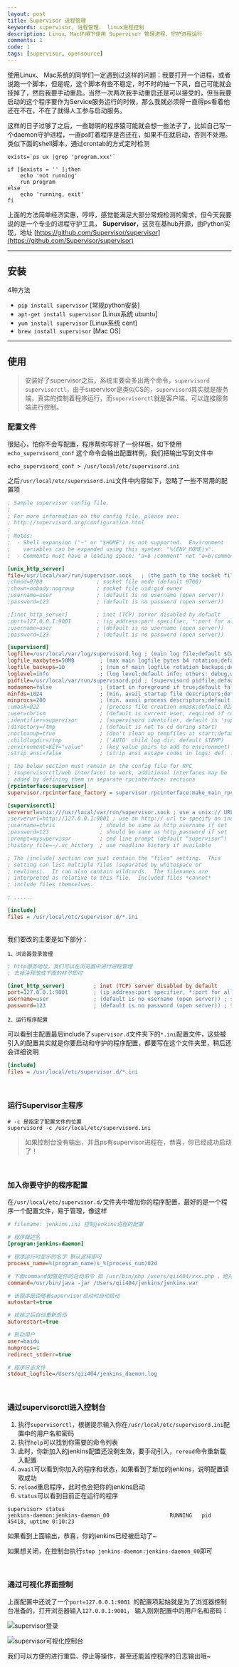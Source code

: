 ```yaml
---
layout: post
title: Supervisor 进程管理
keywords: supervisor, 进程管理， linux进程控制
description: Linux、Mac环境下使用 Supervisor 管理进程，守护进程运行
comments: 1
code: 1
tags: [supervisor, opensource]
---
```


使用Linux、 Mac系统的同学们一定遇到过这样的问题：我要打开一个进程，或者说跑一个脚本，但是呢，这个脚本有些不稳定，时不时的抽一下风，自己可能就会挂掉了，然后我要手动重启。当然一次两次我手动重启还是可以接受的，但当我要启动的这个程序要作为Service服务运行的时候，那么我就必须得一直得ps看着他还在不在，不在了就得人工参与启动服务。

这样的日子过够了之后，一些聪明的程序猿可能就会想一些法子了，比如自己写一个daemon守护进程，一直ps盯着程序是否还在，如果不在就启动，否则不处理。类似下面的shell脚本，通过crontab的方式定时检测

```shell
exists=`ps ux |grep 'program.xxx'`

if [$exists = '' ];then
    echo 'not running'
    run program
else
    echo 'running, exit'
fi
```

上面的方法简单经济实惠，哼哼，感觉能满足大部分常规检测的需求，但今天我要说的是一个专业的进程守护工具， **Supervisor**，这货在基hub开源，由Python实现，地址 [https://github.com/Supervisor/supervisor](https://github.com/Supervisor/supervisor)

------

## 安装
4种方法

-   `pip install supervisor`  [常规python安装]
-   `apt-get install supervisor` [Linux系统 ubuntu]
-   `yum install supervisor` [Linux系统 cent]
-   `brew install supervisor` [Mac OS]

-----

## 使用
> 安装好了supervisor之后，系统主要会多出两个命令，`supervisord` `supervisorctl`，由于supervisor是类似CS的，`supervisord`其实就是服务端，真实的控制着程序运行，而`supervisorctl`就是客户端，可以连接服务端进行控制。


### 配置文件
很贴心，怕你不会写配置，程序帮你写好了一份样板，如下使用
`echo_supervisord_conf` 这个命令会输出配置样例，我们把输出写到文件中

```shell
echo_supervisord_conf > /usr/local/etc/supervisord.ini
```

之后`/usr/local/etc/supervisord.ini`文件中内容如下，忽略了一些不常用的配置项

```ini
; Sample supervisor config file.
;
; For more information on the config file, please see:
; http://supervisord.org/configuration.html
;
; Notes:
;  - Shell expansion ("~" or "$HOME") is not supported.  Environment
;    variables can be expanded using this syntax: "%(ENV_HOME)s".
;  - Comments must have a leading space: "a=b ;comment" not "a=b;comment".

[unix_http_server]
file=/usr/local/var/run/supervisor.sock   ; (the path to the socket file)
;chmod=0700                 ; socket file mode (default 0700)
;chown=nobody:nogroup       ; socket file uid:gid owner
;username=user              ; (default is no username (open server))
;password=123               ; (default is no password (open server))

;[inet_http_server]         ; inet (TCP) server disabled by default
;port=127.0.0.1:9001        ; (ip_address:port specifier, *:port for all iface)
;username=user              ; (default is no username (open server))
;password=123               ; (default is no password (open server))

[supervisord]
logfile=/usr/local/var/log/supervisord.log ; (main log file;default $CWD/supervisord.log)
logfile_maxbytes=50MB        ; (max main logfile bytes b4 rotation;default 50MB)
logfile_backups=10           ; (num of main logfile rotation backups;default 10)
loglevel=info                ; (log level;default info; others: debug,warn,trace)
pidfile=/usr/local/var/run/supervisord.pid ; (supervisord pidfile;default supervisord.pid)
nodaemon=false               ; (start in foreground if true;default false)
minfds=1024                  ; (min. avail startup file descriptors;default 1024)
minprocs=200                 ; (min. avail process descriptors;default 200)
;umask=022                   ; (process file creation umask;default 022)
;user=chrism                 ; (default is current user, required if root)
;identifier=supervisor       ; (supervisord identifier, default is 'supervisor')
;directory=/tmp              ; (default is not to cd during start)
;nocleanup=true              ; (don't clean up tempfiles at start;default false)
;childlogdir=/tmp            ; ('AUTO' child log dir, default $TEMP)
;environment=KEY="value"     ; (key value pairs to add to environment)
;strip_ansi=false            ; (strip ansi escape codes in logs; def. false)

; the below section must remain in the config file for RPC
; (supervisorctl/web interface) to work, additional interfaces may be
; added by defining them in separate rpcinterface: sections
[rpcinterface:supervisor]
supervisor.rpcinterface_factory = supervisor.rpcinterface:make_main_rpcinterface

[supervisorctl]
serverurl=unix:///usr/local/var/run/supervisor.sock ; use a unix:// URL  for a unix socket
;serverurl=http://127.0.0.1:9001 ; use an http:// url to specify an inet socket
;username=chris              ; should be same as http_username if set
;password=123                ; should be same as http_password if set
;prompt=mysupervisor         ; cmd line prompt (default "supervisor")
;history_file=~/.sc_history  ; use readline history if available

; The [include] section can just contain the "files" setting.  This
; setting can list multiple files (separated by whitespace or
; newlines).  It can also contain wildcards.  The filenames are
; interpreted as relative to this file.  Included files *cannot*
; include files themselves.

; ......

[include]
files = /usr/local/etc/supervisor.d/*.ini
```
<br>
我们要改的主要是如下部分：

`1、浏览器登录管理`

```ini
; http服务地址，我们可以在浏览器中进行进程管理
; 去掉注释改成下面的样子即可

[inet_http_server]         ; inet (TCP) server disabled by default
port=127.0.0.1:9001        ; (ip_address:port specifier, *:port for all iface) ; 服务器监听地址
username=user              ; (default is no username (open server)) ; 认证登录时的用户名
password=123               ; (default is no password (open server)) ; 认证登录时的密码
```

`2、运行程序配置`

可以看到主配置最后include了`supervisor.d`文件夹下的`*.ini`配置文件，这些被引入的配置其实就是你要启动和守护的程序配置，都要写在这个文件夹里，稍后还会详细说明

```ini
[include]
files = /usr/local/etc/supervisor.d/*.ini
```
<br>

### 运行Supervisor主程序

```shell
# -c 是指定了配置文件的位置
supervisord -c /usr/local/etc/supervisord.ini
```

> 如果控制台没有输出，并且ps有supervisor进程在，恭喜，你已经成功启动了！

<br>

### 加入你要守护的程序配置

在`/usr/local/etc/supervisor.d/`文件夹中增加你的程序配置，最好的是一个程序一个配置文件，易于管理，像这样

```ini
# filename: jenkins.ini 控制jenkins进程的配置

# 程序概述名
[program:jenkins-daemon]

# 程序运行时显示的名字 默认这样即可
process_name=%(program_name)s_%(process_num)02d

# 下面command配置是你的启动命令 如 /usr/bin/php /users/qii404/xxx.php ，绝对路径，不支持$HOME类似的变量
command=/usr/bin/java -jar /Users/qii404/jenkins/jenkins.war

# 该程序是否随着supervisor启动时自动启动
autostart=true

# 挂掉之后自动重新启动
autorestart=true

# 启动用户
user=baidu
numprocs=1
redirect_stderr=true

# 程序日志文件
stdout_logfile=/Users/qii404/jenkins_daemon.log
```

<br>

### 通过supervisorctl进入控制台

1. 执行`supervisorctl`，根据提示输入你在`/usr/local/etc/supervisord.ini`配置中的用户名和密码
2. 执行`help`可以找到你需要的命令列表
3. 此时，你新加入的jenkins配置还没剩生效，要手动引入，`reread`命令重新载入配置
4. `avail`可以看到你加入的程序和状态，如果看到了新加的jenkins，说明配置读取成功
5. `reload`重启程序，此时也会把你的jenkins启动
6. `status`可以看到目前正在运行的程序

```shell
supervisor> status
jenkins-daemon:jenkins-daemon_00                   RUNNING   pid 45418, uptime 0:10:23
```

如果看到上面输出，恭喜，你的jenkins已经被启动了~

如果想关闭，在控制台执行`stop jenkins-daemon:jenkins-daemon_00`即可

<br>

### 通过可视化界面控制
上面配置中还说了一个`port=127.0.0.1:9001 `的配置项起始就是为了浏览器控制台准备的，打开浏览器输入`127.0.0.1:9001`， 输入刚刚配置中的用户名和密码：

![supervisor登录](https://ww1.sinaimg.cn/large/71405cably1ff02pth64uj20b2072mxp.jpg)

![supervisor可视化控制台](https://ww1.sinaimg.cn/large/71405cably1fezy73f6s5j20rw09rq4s.jpg)

我们可以方便的进行重启、停止等操作，甚至还能监控程序的日志输出哦~




